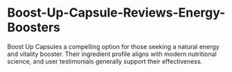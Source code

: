 # Boost-Up-Capsule-Reviews-Energy-Boosters
Boost Up Capsules a compelling option for those seeking a natural energy and vitality booster. Their ingredient profile aligns with modern nutritional science, and user testimonials generally support their effectiveness.
